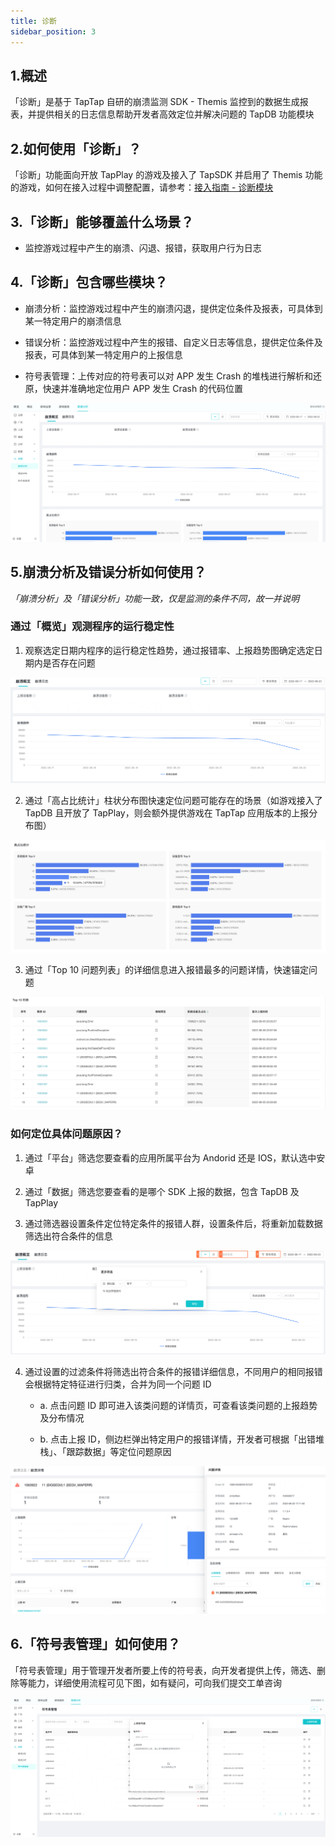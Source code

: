 ```yaml
---
title: 诊断
sidebar_position: 3
---
```


## 1.概述

「诊断」是基于 TapTap 自研的崩溃监测 SDK - Themis 监控到的数据生成报表，并提供相关的日志信息帮助开发者高效定位并解决问题的 TapDB 功能模块

## 2.如何使用「诊断」？

「诊断」功能面向开放 TapPlay 的游戏及接入了 TapSDK 并启用了 Themis 功能的游戏，如何在接入过程中调整配置，请参考：[接入指南 - 诊断模块](/sdk/tapdb/sdk/client-side-integration/#themis)

## 3.「诊断」能够覆盖什么场景？

- 监控游戏过程中产生的崩溃、闪退、报错，获取用户行为日志

## 4.「诊断」包含哪些模块？

- 崩溃分析：监控游戏过程中产生的崩溃闪退，提供定位条件及报表，可具体到某一特定用户的崩溃信息

- 错误分析：监控游戏过程中产生的报错、自定义日志等信息，提供定位条件及报表，可具体到某一特定用户的上报信息

- 符号表管理：上传对应的符号表可以对 APP 发生 Crash 的堆栈进行解析和还原，快速并准确地定位用户 APP 发生 Crash 的代码位置

![「诊断」包含哪些模块？](/img/customEvent/diagnosis/diagnosis-1.png)

## 5.崩溃分析及错误分析如何使用？

_「崩溃分析」及「错误分析」功能一致，仅是监测的条件不同，故一并说明_

### 通过「概览」观测程序的运行稳定性

1. 观察选定日期内程序的运行稳定性趋势，通过报错率、上报趋势图确定选定日期内是否存在问题

![观测程序的运行稳定性](/img/customEvent/diagnosis/diagnosis-2.png)

2. 通过「高占比统计」柱状分布图快速定位问题可能存在的场景（如游戏接入了 TapDB 且开放了 TapPlay，则会额外提供游戏在 TapTap 应用版本的上报分布图）

![高占比统计](/img/customEvent/diagnosis/diagnosis-3.png)

3. 通过「Top 10 问题列表」的详细信息进入报错最多的问题详情，快速锚定问题

![Top 10 问题列表](/img/customEvent/diagnosis/diagnosis-4.png)

### 如何定位具体问题原因？

1. 通过「平台」筛选您要查看的应用所属平台为 Andorid 还是 IOS，默认选中安卓

2. 通过「数据」筛选您要查看的是哪个 SDK 上报的数据，包含 TapDB 及 TapPlay

3. 通过筛选器设置条件定位特定条件的报错人群，设置条件后，将重新加载数据筛选出符合条件的信息

![通过筛选器设置条件定位特定条件的报错人群](/img/customEvent/diagnosis/diagnosis-5.png)

4. 通过设置的过滤条件将筛选出符合条件的报错详细信息，不同用户的相同报错会根据特定特征进行归类，合并为同一个问题 ID

   - a. 点击问题 ID 即可进入该类问题的详情页，可查看该类问题的上报趋势及分布情况

   - b. 点击上报 ID，侧边栏弹出特定用户的报错详情，开发者可根据「出错堆栈」、「跟踪数据」等定位问题原因

![筛选出符合条件的报错详细信息](/img/customEvent/diagnosis/diagnosis-6.png)

## 6.「符号表管理」如何使用？

「符号表管理」用于管理开发者所要上传的符号表，向开发者提供上传，筛选、删除等能力，详细使用流程可见下图，如有疑问，可向我们提交工单咨询

![符号表管理](/img/customEvent/diagnosis/diagnosis-7.png)
